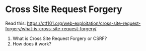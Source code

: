 # Cross Site Request Forgery
Read this: <https://ctf101.org/web-exploitation/cross-site-request-forgery/what-is-cross-site-request-forgery/>

1. What is Cross Site Request Forgery or CSRF?
2. How does it work?


